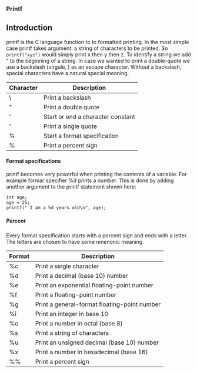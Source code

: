 ### Printf
## Introduction

printf is the C language function to to formatted printing. In the most simple case printf takes argument: a string of characters to be printed. So ``` printf("xyz") ```  would simply print x then y then z. To identify a string we add " to the beginning of a string. In case we wanted to print a double-quote we use a backslash (virgule, \) as an escape character. Without a backslash, special characters have a natural special meaning.

| Character | Description                 |
|-----------|-----------------------------|
| \\        | Print a backslash           |
| \"        | Print a double quote        |
| ’         | Start or end a character constant |
| \'        | Print a single quote        |
| %         | Start a format specification |
| \%        | Print a percent sign        |

#### Format specifications
printf becomes very powerful when printing the contents of a variable. For example formar specifier  %d  prints a number. This is done by adding another  argument to the printf statement shown here:
```
int age;
age = 25;
printf(" I am a %d years old\n", age);
```

##### Percent
Every format specification starts with a percent sign and ends with a letter. The letters are chosen to have some nmenonic meaning.

| Format    | Description                                |
|-----------|--------------------------------------------|
| \%c       | Print a single character                   |
| \%d       | Print a decimal (base 10) number          |
| \%e       | Print an exponential floating-point number |
| \%f       | Print a floating-point number              |
| \%g       | Print a general-format floating-point number |
| \%i       | Print an integer in base 10                |
| \%o       | Print a number in octal (base 8)           |
| \%s       | Print a string of characters               |
| \%u       | Print an unsigned decimal (base 10) number |
| \%x       | Print a number in hexadecimal (base 16)    |
| \%\%      | Print a percent sign                       |


